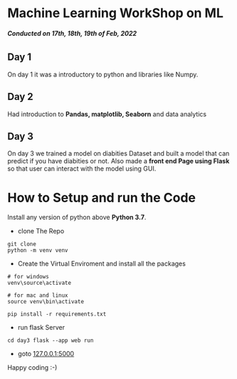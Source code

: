 # Machine Learning WorkShop on ML

###### **_Conducted on 17th, 18th, 19th of Feb, 2022_**

## Day 1

On day 1 it was a introductory to python and libraries like Numpy.

## Day 2

Had introduction to **Pandas, matplotlib, Seaborn** and data analytics

## Day 3

On day 3 we trained a model on diabities Dataset and built a model that can predict if you have diabities or not.
Also made a **front end Page using Flask** so that user can interact with the model using GUI.

# How to Setup and run the Code

Install any version of python above **Python 3.7**.

- clone The Repo

```
git clone
python -m venv venv
```

- Create the Virtual Enviroment and install all the packages

```
# for windows
venv\source\activate

# for mac and linux
source venv\bin\activate

pip install -r requirements.txt
```

- run flask Server

```
cd day3 flask --app web run
```

- goto [127.0.0.1:5000](http://127.0.0.1:5000)

Happy coding :-)

